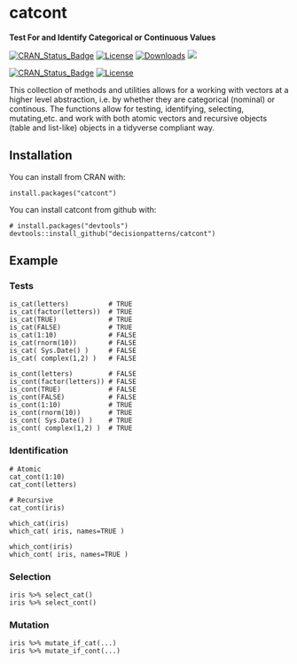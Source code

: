 # catcont

**Test For and Identify Categorical or Continuous Values**


[![CRAN_Status_Badge](http://www.r-pkg.org/badges/version/catcont)](https://cran.r-project.org/package=catcont)
[![License](http://img.shields.io/badge/license-GPL%20%28%3E=%202%29-brightgreen.svg?style=flat)](http://www.gnu.org/licenses/gpl-2.0.html) 
[![Downloads](https://cranlogs.r-pkg.org/badges/catcont?color=brightgreen)](https://www.r-pkg.org/pkg/catcont)
[![](https://cranlogs.r-pkg.org/badges/grand-total/catcont)](https://CRAN.R-project.org/package=catcont)

<!--
[![software impact](http://depsy.org/api/package/r/catcont/badge.svg)](http://depsy.org/package/r/catcont)
--> 

[![CRAN_Status_Badge](https://www.r-pkg.org/badges/version/catcont)](https://cran.r-project.org/package=catcont)
[![License](https://img.shields.io/badge/license-GPL%20%28%3E=%202%29-brightgreen.svg?style=flat)](http://www.gnu.org/licenses/gpl-2.0.html) 


This collection of methods and utilities allows for a working with
vectors at a higher level abstraction, i.e. by whether they are 
categorical (nominal)  or continous. The functions allow for testing, 
identifying, selecting, mutating,etc. and work with  both 
atomic vectors and recursive objects (table and list-like) objects in a 
tidyverse compliant way.


## Installation

You can install from CRAN with: 

    install.packages("catcont")

You can install catcont from github with:

    # install.packages("devtools")
    devtools::install_github("decisionpatterns/catcont")

## Example

### Tests

    is_cat(letters)          # TRUE
    is_cat(factor(letters))  # TRUE
    is_cat(TRUE)             # TRUE
    is_cat(FALSE)            # TRUE
    is_cat(1:10)             # FALSE
    is_cat(rnorm(10))        # FALSE
    is_cat( Sys.Date() )     # FALSE
    is_cat( complex(1,2) )   # FALSE
     
    is_cont(letters)         # FALSE
    is_cont(factor(letters)) # FALSE
    is_cont(TRUE)            # FALSE
    is_cont(FALSE)           # FALSE
    is_cont(1:10)            # TRUE
    is_cont(rnorm(10))       # TRUE
    is_cont( Sys.Date() )    # TRUE
    is_cont( complex(1,2) )  # TRUE
     
    
     
### Identification 

    # Atomic 
    cat_cont(1:10)
    cat_cont(letters)
     
    # Recursive 
    cat_cont(iris)
     
    which_cat(iris)
    which_cat( iris, names=TRUE )
      
    which_cont(iris)
    which_cont( iris, names=TRUE )

   
 
### Selection 

    iris %>% select_cat()
    iris %>% select_cont()
    
    
### Mutation 

    iris %>% mutate_if_cat(...)
    iris %>% mutate_if_cont(...)
